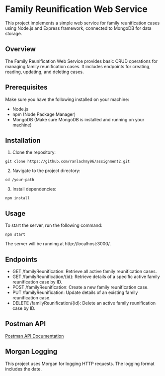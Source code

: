 # Family Reunification Web Service

This project implements a simple web service for family reunification cases using Node.js and Express framework, connected to MongoDB for data storage.

## Overview

The Family Reunification Web Service provides basic CRUD operations for managing family reunification cases. It includes endpoints for creating, reading, updating, and deleting cases.

## Prerequisites

Make sure you have the following installed on your machine:

- Node.js
- npm (Node Package Manager)
- MongoDB (Make sure MongoDB is installed and running on your machine)

## Installation

1. Clone the repository:

```
git clone https://github.com/ranlachmy96/assignment2.git
```

2. Navigate to the project directory:

```
cd /your-path
```

3. Install dependencies:

```
npm install
```

## Usage

To start the server, run the following command:

```
npm start
```

The server will be running at http://localhost:3000/.

## Endpoints

- GET /familyReunification: Retrieve all active family reunification cases.
- GET /familyReunification/{id}: Retrieve details of a specific active family reunification case by ID.
- POST /familyReunification: Create a new family reunification case.
- PUT /familyReunification: Update details of an existing family reunification case.
- DELETE /familyReunification/{id}: Delete an active family reunification case by ID.

## Postman API

[Postman API Documentation](https://documenter.getpostman.com/view/32171508/2sA2r3YQtM)

## Morgan Logging

This project uses Morgan for logging HTTP requests. The logging format includes the date.
